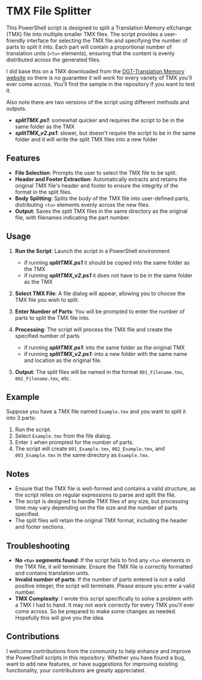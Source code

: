 # TMX File Splitter

This PowerShell script is designed to split a Translation Memory eXchange (TMX) file into multiple smaller TMX files. The script provides a user-friendly interface for selecting the TMX file and specifying the number of parts to split it into. Each part will contain a proportional number of translation units (`<tu>` elements), ensuring that the content is evenly distributed across the generated files.

I did base this on a TMX downloaded from the [DGT-Translation Memory website](https://joint-research-centre.ec.europa.eu/language-technology-resources/dgt-translation-memory_en) so there is no guarantee it will work for every variety of TMX you'll ever come across.  You'll find the sample in the repository if you want to test it.

Also note there are two versions of the script using different methods and outputs.

- ***splitTMX.ps1***: somewhat quicker and requires the script to be in the same folder as the TMX
- ***splitTMX_v2.ps1***: slower, but doesn't require the script to be in the same folder and it will write the split TMX files into a new folder

## Features

- **File Selection**: Prompts the user to select the TMX file to be split.
- **Header and Footer Extraction**: Automatically extracts and retains the original TMX file's header and footer to ensure the integrity of the format in the split files.
- **Body Splitting**: Splits the body of the TMX file into user-defined parts, distributing `<tu>` elements evenly across the new files.
- **Output**: Saves the split TMX files in the same directory as the original file, with filenames indicating the part number.

## Usage

1. **Run the Script**: Launch the script in a PowerShell environment
   - if running ***splitTMX.ps1*** it should be copied into the same folder as the TMX
   - if running ***splitTMX_v2.ps1*** it does not have to be in the same folder as the TMX

2. **Select TMX File**: A file dialog will appear, allowing you to choose the TMX file you wish to split.
3. **Enter Number of Parts**: You will be prompted to enter the number of parts to split the TMX file into.
4. **Processing**: The script will process the TMX file and create the specified number of parts
   - if running ***splitTMX.ps1***: into the same folder as the original TMX
   - if running ***splitTMX_v2.ps1***: into a new folder with the same name and location as the original file.

5. **Output**: The split files will be named in the format `001_Filename.tmx`, `002_Filename.tmx`, etc.

## Example

Suppose you have a TMX file named `Example.tmx` and you want to split it into 3 parts:

1. Run the script.
2. Select `Example.tmx` from the file dialog.
3. Enter `3` when prompted for the number of parts.
4. The script will create `001_Example.tmx`, `002_Example.tmx`, and `003_Example.tmx` in the same directory as `Example.tmx`.

## Notes

- Ensure that the TMX file is well-formed and contains a valid structure, as the script relies on regular expressions to parse and split the file.
- The script is designed to handle TMX files of any size, but processing time may vary depending on the file size and the number of parts specified.
- The split files will retain the original TMX format, including the header and footer sections.

## Troubleshooting

- **No `<tu>` segments found**: If the script fails to find any `<tu>` elements in the TMX file, it will terminate. Ensure the TMX file is correctly formatted and contains translation units.
- **Invalid number of parts**: If the number of parts entered is not a valid positive integer, the script will terminate. Please ensure you enter a valid number.
- **TMX Complexity**: I wrote this script specifically to solve a problem with a TMX I had to hand.  It may not work correctly for every TMX you'll ever come across.  So be prepared to make some changes as needed.  Hopefully this will give you the idea.

## Contributions

I welcome contributions from the community to help enhance and improve the PowerShell scripts in this repository.  Whether you have found a bug, want to add new features, or have suggestions for improving existing functionality, your contributions are greatly appreciated.
